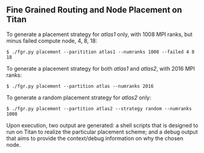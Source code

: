 
## Fine Grained Routing and Node Placement on Titan

To generate a placement strategy for *atlas1* only, with 1008 MPI ranks, but
minus failed compute node, 4, 8, 18:

    $ ./fgr.py placement --paritition atlas1 --numranks 1008 --failed 4 8 18

To generate a placement strategy for both *atlas1* and *atlas2*, with 2016 MPI
ranks:

    $ ./fgr.py placement --partition atlas --numranks 2016

To generate a random placement strategy for *atlas2* only:

    $ ./fgr.py placement --partition atlas2 --strategy random --numranks 1008


Upon execution, two output are generated: a shell scripts that is designed to
run on Titan to realize the particular placement scheme; and a debug output
that aims to provide the context/debug information on why the chosen node.
